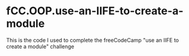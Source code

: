 # fCC.OOP.use-an-IIFE-to-create-a-module
This is the code I used to complete the freeCodeCamp "use an IIFE to create a module" challenge
